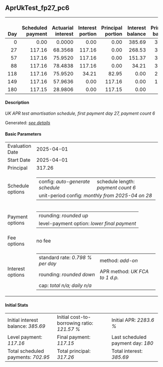 <h2>AprUkTest_fp27_pc6</h2>
<table>
    <thead style="vertical-align: bottom;">
        <th style="text-align: right;">Day</th>
        <th style="text-align: right;">Scheduled payment</th>
        <th style="text-align: right;">Actuarial interest</th>
        <th style="text-align: right;">Interest portion</th>
        <th style="text-align: right;">Principal portion</th>
        <th style="text-align: right;">Interest balance</th>
        <th style="text-align: right;">Principal balance</th>
        <th style="text-align: right;">Total actuarial interest</th>
        <th style="text-align: right;">Total interest</th>
        <th style="text-align: right;">Total principal</th>
    </thead>
    <tr style="text-align: right;">
        <td class="ci00">0</td>
        <td class="ci01" style="white-space: nowrap;">0.00</td>
        <td class="ci02">0.0000</td>
        <td class="ci03">0.00</td>
        <td class="ci04">0.00</td>
        <td class="ci05">385.69</td>
        <td class="ci06">317.26</td>
        <td class="ci07">0.0000</td>
        <td class="ci08">0.00</td>
        <td class="ci09">0.00</td>
    </tr>
    <tr style="text-align: right;">
        <td class="ci00">27</td>
        <td class="ci01" style="white-space: nowrap;">117.16</td>
        <td class="ci02">68.3568</td>
        <td class="ci03">117.16</td>
        <td class="ci04">0.00</td>
        <td class="ci05">268.53</td>
        <td class="ci06">317.26</td>
        <td class="ci07">68.3568</td>
        <td class="ci08">117.16</td>
        <td class="ci09">0.00</td>
    </tr>
    <tr style="text-align: right;">
        <td class="ci00">57</td>
        <td class="ci01" style="white-space: nowrap;">117.16</td>
        <td class="ci02">75.9520</td>
        <td class="ci03">117.16</td>
        <td class="ci04">0.00</td>
        <td class="ci05">151.37</td>
        <td class="ci06">317.26</td>
        <td class="ci07">144.3089</td>
        <td class="ci08">234.32</td>
        <td class="ci09">0.00</td>
    </tr>
    <tr style="text-align: right;">
        <td class="ci00">88</td>
        <td class="ci01" style="white-space: nowrap;">117.16</td>
        <td class="ci02">78.4838</td>
        <td class="ci03">117.16</td>
        <td class="ci04">0.00</td>
        <td class="ci05">34.21</td>
        <td class="ci06">317.26</td>
        <td class="ci07">222.7927</td>
        <td class="ci08">351.48</td>
        <td class="ci09">0.00</td>
    </tr>
    <tr style="text-align: right;">
        <td class="ci00">118</td>
        <td class="ci01" style="white-space: nowrap;">117.16</td>
        <td class="ci02">75.9520</td>
        <td class="ci03">34.21</td>
        <td class="ci04">82.95</td>
        <td class="ci05">0.00</td>
        <td class="ci06">234.31</td>
        <td class="ci07">298.7447</td>
        <td class="ci08">385.69</td>
        <td class="ci09">82.95</td>
    </tr>
    <tr style="text-align: right;">
        <td class="ci00">149</td>
        <td class="ci01" style="white-space: nowrap;">117.16</td>
        <td class="ci02">57.9636</td>
        <td class="ci03">0.00</td>
        <td class="ci04">117.16</td>
        <td class="ci05">0.00</td>
        <td class="ci06">117.15</td>
        <td class="ci07">356.7083</td>
        <td class="ci08">385.69</td>
        <td class="ci09">200.11</td>
    </tr>
    <tr style="text-align: right;">
        <td class="ci00">180</td>
        <td class="ci01" style="white-space: nowrap;">117.15</td>
        <td class="ci02">28.9806</td>
        <td class="ci03">0.00</td>
        <td class="ci04">117.15</td>
        <td class="ci05">0.00</td>
        <td class="ci06">0.00</td>
        <td class="ci07">385.6889</td>
        <td class="ci08">385.69</td>
        <td class="ci09">317.26</td>
    </tr>
</table>
<h4>Description</h4>
<p><i>UK APR test amortisation schedule, first payment day 27, payment count 6</i></p>
<p>Generated: <i><a href="../GeneratedDate.md">see details</a></i></p>
<h4>Basic Parameters</h4>
<table>
    <tr>
        <td>Evaluation Date</td>
        <td>2025-04-01</td>
    </tr>
    <tr>
        <td>Start Date</td>
        <td>2025-04-01</td>
    </tr>
    <tr>
        <td>Principal</td>
        <td>317.26</td>
    </tr>
    <tr>
        <td>Schedule options</td>
        <td>
            <table>
                <tr>
                    <td>config: <i>auto-generate schedule</i></td>
                    <td>schedule length: <i><i>payment count</i> 6</i></td>
                </tr>
                <tr>
                    <td colspan="2" style="white-space: nowrap;">unit-period config: <i>monthly from 2025-04 on 28</i></td>
                </tr>
            </table>
        </td>
    </tr>
    <tr>
        <td>Payment options</td>
        <td>
            <table>
                <tr>
                    <td>rounding: <i>rounded up</i></td>
                </tr>
                <tr>
                    <td>level-payment option: <i>lower&nbsp;final&nbsp;payment</i></td>
                </tr>
            </table>
        </td>
    </tr>
    <tr>
        <td>Fee options</td>
        <td>no fee
        </td>
    </tr>
    <tr>
        <td>Interest options</td>
        <td>
            <table>
                <tr>
                    <td>standard rate: <i>0.798 % per day</i></td>
                    <td>method: <i>add-on</i></td>
                </tr>
                <tr>
                    <td>rounding: <i>rounded down</i></td>
                    <td>APR method: <i>UK FCA to 1 d.p.</i></td>
                </tr>
                <tr>
                    <td colspan="2">cap: <i>total <i>n/a</i>; daily <i>n/a</i></td>
                </tr>
            </table>
        </td>
    </tr>
</table>
<h4>Initial Stats</h4>
<table>
    <tr>
        <td>Initial interest balance: <i>385.69</i></td>
        <td>Initial cost-to-borrowing ratio: <i>121.57 %</i></td>
        <td>Initial APR: <i>2283.6 %</i></td>
    </tr>
    <tr>
        <td>Level payment: <i>117.16</i></td>
        <td>Final payment: <i>117.15</i></td>
        <td>Last scheduled payment day: <i>180</i></td>
    </tr>
    <tr>
        <td>Total scheduled payments: <i>702.95</i></td>
        <td>Total principal: <i>317.26</i></td>
        <td>Total interest: <i>385.69</i></td>
    </tr>
</table>